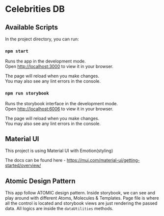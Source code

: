 # Celebrities DB

## Available Scripts

In the project directory, you can run:

### `npm start`

Runs the app in the development mode.\
Open [http://localhost:3000](http://localhost:3000) to view it in your browser.

The page will reload when you make changes.\
You may also see any lint errors in the console.

### `npm run storybook`

Runs the storybook interface in the development mode.\
Open [http://localhost:6006](http://localhost:6006) to view it in your browser.

The page will reload when you make changes.\
You may also see any lint errors in the console.

## Material UI

This project is using Material UI with Emotion(styling)

The docs can be found here - https://mui.com/material-ui/getting-started/overview/

## Atomic Design Pattern

This app follow ATOMIC design pattern.
Inside storybook, we can see and play around with different Atoms, Molecules & Templates.
Page file is where all the control is located and storybook views are just rendering the passed data.
All logics are inside the `dataUtilities` methods.